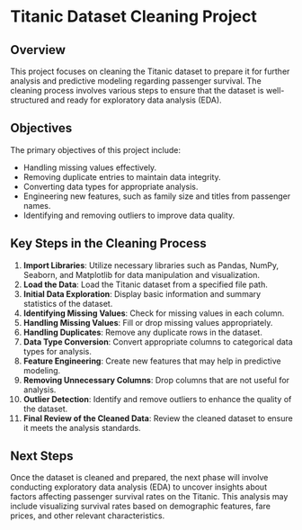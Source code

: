 # Titanic Dataset Cleaning Project

## Overview
This project focuses on cleaning the Titanic dataset to prepare it for further analysis and predictive modeling regarding passenger survival. The cleaning process involves various steps to ensure that the dataset is well-structured and ready for exploratory data analysis (EDA).

## Objectives
The primary objectives of this project include:
- Handling missing values effectively.
- Removing duplicate entries to maintain data integrity.
- Converting data types for appropriate analysis.
- Engineering new features, such as family size and titles from passenger names.
- Identifying and removing outliers to improve data quality.

## Key Steps in the Cleaning Process
1. **Import Libraries**: Utilize necessary libraries such as Pandas, NumPy, Seaborn, and Matplotlib for data manipulation and visualization.
2. **Load the Data**: Load the Titanic dataset from a specified file path.
3. **Initial Data Exploration**: Display basic information and summary statistics of the dataset.
4. **Identifying Missing Values**: Check for missing values in each column.
5. **Handling Missing Values**: Fill or drop missing values appropriately.
6. **Handling Duplicates**: Remove any duplicate rows in the dataset.
7. **Data Type Conversion**: Convert appropriate columns to categorical data types for analysis.
8. **Feature Engineering**: Create new features that may help in predictive modeling.
9. **Removing Unnecessary Columns**: Drop columns that are not useful for analysis.
10. **Outlier Detection**: Identify and remove outliers to enhance the quality of the dataset.
11. **Final Review of the Cleaned Data**: Review the cleaned dataset to ensure it meets the analysis standards.

## Next Steps
Once the dataset is cleaned and prepared, the next phase will involve conducting exploratory data analysis (EDA) to uncover insights about factors affecting passenger survival rates on the Titanic. This analysis may include visualizing survival rates based on demographic features, fare prices, and other relevant characteristics.
